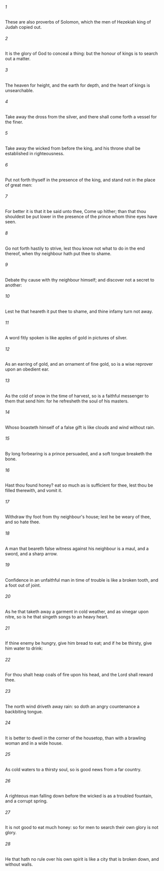 ###### 1
These are also proverbs of Solomon, which the men of Hezekiah king of Judah copied out.

###### 2
It is the glory of God to conceal a thing: but the honour of kings is to search out a matter.

###### 3
The heaven for height, and the earth for depth, and the heart of kings is unsearchable.

###### 4
Take away the dross from the silver, and there shall come forth a vessel for the finer.

###### 5
Take away the wicked from before the king, and his throne shall be established in righteousness.

###### 6
Put not forth thyself in the presence of the king, and stand not in the place of great men:

###### 7
For better it is that it be said unto thee, Come up hither; than that thou shouldest be put lower in the presence of the prince whom thine eyes have seen.

###### 8
Go not forth hastily to strive, lest thou know not what to do in the end thereof, when thy neighbour hath put thee to shame.

###### 9
Debate thy cause with thy neighbour himself; and discover not a secret to another:

###### 10
Lest he that heareth it put thee to shame, and thine infamy turn not away.

###### 11
A word fitly spoken is like apples of gold in pictures of silver.

###### 12
As an earring of gold, and an ornament of fine gold, so is a wise reprover upon an obedient ear.

###### 13
As the cold of snow in the time of harvest, so is a faithful messenger to them that send him: for he refresheth the soul of his masters.

###### 14
Whoso boasteth himself of a false gift is like clouds and wind without rain.

###### 15
By long forbearing is a prince persuaded, and a soft tongue breaketh the bone.

###### 16
Hast thou found honey? eat so much as is sufficient for thee, lest thou be filled therewith, and vomit it.

###### 17
Withdraw thy foot from thy neighbour's house; lest he be weary of thee, and so hate thee.

###### 18
A man that beareth false witness against his neighbour is a maul, and a sword, and a sharp arrow.

###### 19
Confidence in an unfaithful man in time of trouble is like a broken tooth, and a foot out of joint.

###### 20
As he that taketh away a garment in cold weather, and as vinegar upon nitre, so is he that singeth songs to an heavy heart.

###### 21
If thine enemy be hungry, give him bread to eat; and if he be thirsty, give him water to drink:

###### 22
For thou shalt heap coals of fire upon his head, and the Lord shall reward thee.

###### 23
The north wind driveth away rain: so doth an angry countenance a backbiting tongue.

###### 24
It is better to dwell in the corner of the housetop, than with a brawling woman and in a wide house.

###### 25
As cold waters to a thirsty soul, so is good news from a far country.

###### 26
A righteous man falling down before the wicked is as a troubled fountain, and a corrupt spring.

###### 27
It is not good to eat much honey: so for men to search their own glory is not glory.

###### 28
He that hath no rule over his own spirit is like a city that is broken down, and without walls.

